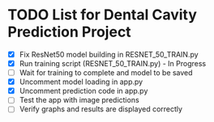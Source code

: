 # TODO List for Dental Cavity Prediction Project

- [x] Fix ResNet50 model building in RESNET_50_TRAIN.py
- [x] Run training script (RESNET_50_TRAIN.py) - In Progress
- [ ] Wait for training to complete and model to be saved
- [x] Uncomment model loading in app.py
- [x] Uncomment prediction code in app.py
- [ ] Test the app with image predictions
- [ ] Verify graphs and results are displayed correctly
